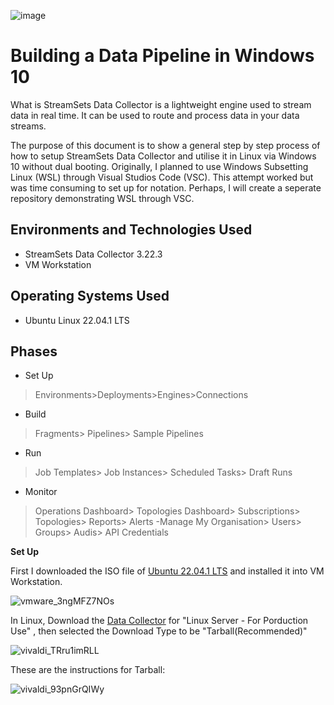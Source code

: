 ![image](https://user-images.githubusercontent.com/109401839/216487677-14f36f8b-0aba-4ae5-80bb-24cc92f9a75f.png)


<h1>Building a Data Pipeline in Windows 10</h1>

What is StreamSets Data Collector is a lightweight engine used to stream data in real time. 
It can be used to route and process data in your data streams.

The purpose of this document is to show a general step by step process of how to setup StreamSets Data Collector and utilise it in Linux via Windows 10 without dual booting. Originally, I planned to use Windows Subsetting Linux (WSL) through Visual Studios Code (VSC). This attempt worked but was time consuming to set up for notation. Perhaps, I will create a seperate repository demonstrating WSL through VSC. 

<h2>Environments and Technologies Used</h2>

- StreamSets Data Collector 3.22.3
- VM Workstation

<h2>Operating Systems Used </h2>

- Ubuntu Linux 22.04.1 LTS 

<h2>Phases</h2>

- Set Up
>Environments>Deployments>Engines>Connections
- Build
>Fragments> Pipelines> Sample Pipelines
- Run
>Job Templates> Job Instances> Scheduled Tasks> Draft Runs
- Monitor
>Operations Dashboard> Topologies Dashboard> Subscriptions> Topologies> Reports> Alerts
-Manage
> My Organisation> Users> Groups> Audis> API Credentials

<b>Set Up</b>

First I downloaded the ISO file of [Ubuntu 22.04.1 LTS](https://apps.microsoft.com/store/detail/ubuntu-22041-lts/9PN20MSR04DW?hl=en-gb&gl=gb) and installed it into VM Workstation. 

![vmware_3ngMFZ7NOs](https://user-images.githubusercontent.com/109401839/216786096-2e9d6cc6-6dda-4999-a569-fe61e849730f.png)


In Linux, Download the [Data Collector](https://accounts.streamsets.com/install/select/data-collector) for "Linux Server - For Porduction Use" , then selected the Download Type to be "Tarball(Recommended)" 

![vivaldi_TRru1imRLL](https://user-images.githubusercontent.com/109401839/216780044-7bb372ab-25cc-44ec-b36a-86d49631faf5.png)

These are the instructions for Tarball:

![vivaldi_93pnGrQIWy](https://user-images.githubusercontent.com/109401839/216780174-79bf2504-b6aa-46c1-91f7-0ae5ae7b1a2a.png)
